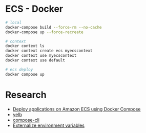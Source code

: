 # ECS - Docker

```bash
# local
docker-compose build --force-rm --no-cache
docker-compose up --force-recreate

# context
docker context ls
docker context create ecs myecscontext
docker context use myecscontext
docker context use default

# ecs deploy
docker compose up
```

# Research

- [Deploy applications on Amazon ECS using Docker Compose](https://aws.amazon.com/blogs/containers/deploy-applications-on-amazon-ecs-using-docker-compose/?utm_source=pocket_mylist)
- [yelb](https://github.com/mreferre/yelb/)
- [compose-cli](https://github.com/docker/compose-cli)
- [Externalize environment variables](https://docs.docker.com/compose/environment-variables/)